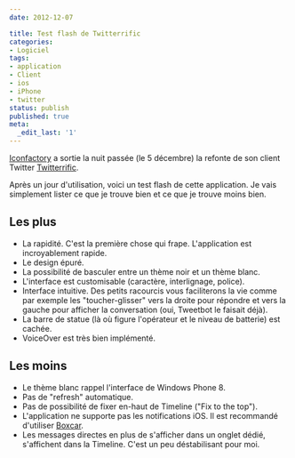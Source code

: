 ```yaml
---
date: 2012-12-07

title: Test flash de Twitterrific
categories:
- Logiciel
tags:
- application
- Client
- ios
- iPhone
- twitter
status: publish
published: true
meta:
  _edit_last: '1'
---
```

<a href="https://iconfactory.com/">Iconfactory</a> a sortie la nuit passée (le 5 décembre) la refonte de son client Twitter <a href="https://twitterrific.com/ios">Twitterrific</a>.

Après un jour d'utilisation, voici un test flash de cette application. Je vais simplement lister ce que je trouve bien et ce que je trouve moins bien. <!--more-->
<h2>Les plus</h2>
<ul>
	<li>La rapidité. C'est la première chose qui frape. L'application est incroyablement rapide.</li>
	<li>Le design épuré.</li>
	<li>La possibilité de basculer entre un thème noir et un thème blanc.</li>
	<li>L'interface est customisable (caractère, interlignage, police).</li>
	<li>Interface intuitive. Des petits racourcis vous faciliterons la vie comme par exemple les "toucher-glisser" vers la droite pour répondre et vers la gauche pour afficher la conversation (oui, Tweetbot le faisait déjà).</li>
	<li>La barre de statue (là où figure l'opérateur et le niveau de batterie) est cachée.</li>
	<li>VoiceOver est très bien implémenté.</li>
</ul>
<h2>Les moins</h2>
<ul>
	<li>Le thème blanc rappel l'interface de Windows Phone 8.</li>
	<li>Pas de "refresh" automatique.</li>
	<li>Pas de possibilité de fixer en-haut de Timeline ("Fix to the top").</li>
	<li>L'application ne supporte pas les notifications iOS. Il est recommandé d'utiliser <a href="https://boxcar.io/">Boxcar</a>.</li>
	<li>Les messages directes en plus de s'afficher dans un onglet dédié, s'affichent dans la Timeline. C'est un peu déstabilisant pour moi.</li>
</ul>
